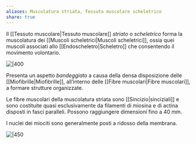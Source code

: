 ```yaml
---
aliases: Muscolatura striata, Tessuto muscolare scheletrico
share: true
---
```

Il [[Tessuto muscolare|Tessuto muscolare]] *striato* o *scheletrico* forma la muscolatura dei [[Muscoli scheletrici|Muscoli scheletrici]], ossia quei muscoli associati allo [[Endoscheletro|Scheletro]] che consentendo il movimento volontario.

![|400](13b9a7f22b626722da8345142873b8d8_MD5%201.jpg)

Presenta un aspetto *bandeggiato* a causa della densa disposizione delle [[Miofibrille|Miofibrille]], all’interno delle [[Fibre muscolari|Fibre muscolari]], a formare strutture organizzate.

Le fibre muscolari della muscolatura striata sono [[Sincizio|sinciziali]] e sono costituite quasi esclusivamente da filamenti di miosina e di actina disposti in fasci paralleli.
Possono raggiungere dimensioni fino a 40 mm.

I nuclei dei miociti sono generalmente posti a ridosso della membrana.

![|450](03e58ac8e1a6a45d3b358f34f98b6d0b_MD5%201.png)